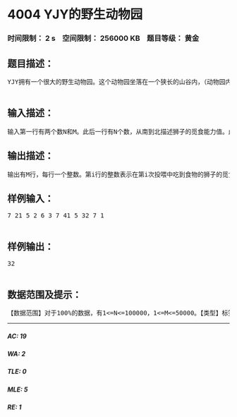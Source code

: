 # 4004 YJY的野生动物园   
### 时间限制： 2 s&nbsp;&nbsp;&nbsp;&nbsp;空间限制： 256000 KB&nbsp;&nbsp;&nbsp;&nbsp;题目等级： 黄金  
## 题目描述：  

<pre>
YJY拥有一个很大的野生动物园。这个动物园坐落在一个狭长的山谷内，（动物园内部口号：每日膜拜陈靖邦,NOIP拿满分,GDKOI拿满分,APIO拿满分,GDOI拿满分,NOI拿满分,IOI拿满分。今天你膜拜了吗?）这个区域从南到北被划分成N个区域，每个区域都饲养着一头狮子。这些狮子从北到南编号为1,2,3,…,N。每头狮子都有一个觅食能力值Ai，Ai越小觅食能力越强。饲养员YJY决定对狮子进行M次投喂，每次投喂都选择一个区间[I,J]，从中选取觅食能力值第K强的狮子进行投喂。值得注意的是，YJY不愿意对某些区域进行过多的投喂，他认为这样有悖公平。因此YJY的投喂区间是互不包含的。你的任务就是算出每次投喂后，食物被哪头狮子吃掉了。  

</pre>
  
  
## 输入描述：  

<pre>
输入第一行有两个数N和M。此后一行有N个数，从南到北描述狮子的觅食能力值。此后M行，每行描述一次投喂。第t+2的三个数I,J,K表示在第t次投喂中，YJY选择了区间[I,J]内觅食能力值第K强的狮子进行投喂。
</pre>
  
  
## 输出描述：  

<pre>
输出有M行，每行一个整数。第i行的整数表示在第i次投喂中吃到食物的狮子的觅食能力值。
</pre>
  
  
## 样例输入：  

<pre>
7 21 5 2 6 3 7 41 5 32 7 1  

</pre>
  
  
## 样例输出：  

<pre>
32  

</pre>
  
  
## 数据范围及提示：  

<pre>
【数据范围】对于100%的数据，有1<=N<=100000，1<=M<=50000。【类型】标签：数据结构 平衡树【来源】来源：vijos1080，有更改。我把它复制了过来......【测试数据】如果发现测试数据有误，请联系管理员！(自己提交一次，好像没问题)
</pre>
  
  
***  

##### AC: 19  
##### WA: 2  
##### TLE: 0  
##### MLE: 5  
##### RE: 1  
